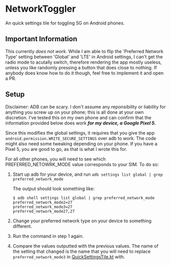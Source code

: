 # NetworkToggler
An quick settings tile for toggling 5G on Android phones.

## Important Information
This currently *does not work.* While I am able to flip the 'Preferred Network Type' setting between 'Global' and 'LTE' in Android settings, I can't get the radio mode to acutally switch, therefore rendering the app mostly useless, unless you like randomly pressing a button that does close to nothing. If anybody does know how to do it though, feel free to implement it and open a PR.

## Setup
Disclaimer: ADB can be scary. I don't assume any reponsibility or liability for anything you screw up on your phone; this is all done at your own discretion. I've tested this on my own phone and can confirm that the information provided below does work ***for my device, a Google Pixel 5.***

Since this modifies the global settings, it requires that you give the app `android.permission.WRITE_SECURE_SETTINGS` over adb to work.
The code might also need some tweaking depending on your phone. If you have a Pixel 5, you are good to go, as that is what I wrote this for.

For all other phones, you will need to see which PREFERRED_NETOWRK_MODE value corresponds to your SIM. To do so:

1. Start up adb for your device, and run `adb settings list global | grep preferred_network_mode`

    The output should look something like:

    ```
    $ adb shell settings list global | grep preferred_network_mode
    preferred_network_mode2=27
    preferred_network_mode3=27
    preferred_network_mode27,27
    ```
2. Change your preferred network type on your device to something different.
3. Run the command in step 1 again.
4. Compare the values outputted with the previous values. The name of the setting that changed is the name that you will need to replace `preferred_network_mode3` in [QuickSettingsTile.kt](https://github.com/CominAtYou/NetworkToggler/blob/master/app/src/main/java/com/cominatyou/networktoggler/QuickSettingsTile.kt) with.

